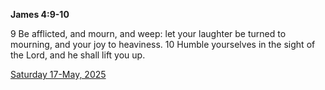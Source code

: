 **James 4:9-10**

9 Be afflicted, and mourn, and weep: let your laughter be turned to mourning, and your joy to heaviness. 10 Humble yourselves in the sight of the Lord, and he shall lift you up.

[Saturday 17-May, 2025](https://getbible.life/kjv/James/4/9-10)
